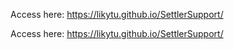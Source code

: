 Access here: https://likytu.github.io/SettlerSupport/

Access here: https://likytu.github.io/SettlerSupport/